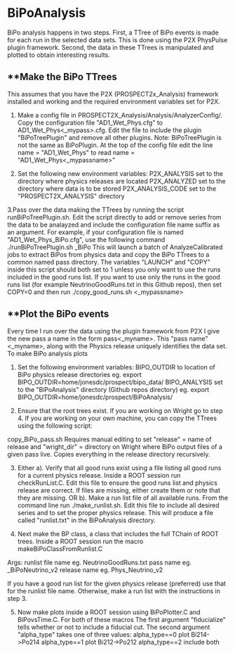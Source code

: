 # BiPoAnalysis
BiPo analysis happens in two steps. First, a TTree of BiPo events is made for
each run in the selected data sets. This is done using the P2X PhysPulse plugin
framework. Second, the data in these TTrees is manipulated and plotted to obtain
interesting results.

**Make the BiPo TTrees
----------------------
This assumes that you have the P2X (PROSPECT2x_Analysis) framework installed and
working and the required environment variables set for P2X.
1. Make a config file in PROSPECT2X_Analysis/Analysis/AnalyzerConfig/. Copy the
configuration file "AD1_Wet_Phys.cfg" to AD1_Wet_Phys<_mypass>.cfg. Edit the
file to include the plugin "BiPoTreePlugin" and remove all other plugins. Note:
BiPoTreePlugin is not the same as BiPoPlugin. At the top of the config file
edit the line name = "AD1_Wet_Phys" to read name = "AD1_Wet_Phys<_mypassname>"

2. Set the following new environment variables:
P2X_ANALYSIS       set to the directory where physics releases are located
P2X_ANALYZED       set to the directory where data is to be stored
P2X_ANALYSIS_CODE  set to the "PROSPECT2X_ANALYSIS" directory

3.Pass over the data making the TTrees by running the script
runBiPoTreePlugin.sh. Edit the script directly to add or remove series from the
data to be analayzed and include the configuration file name suffix as an
argument. For example, if your configuration file is named
"AD1_Wet_Phys_BiPo.cfg", use the following command ./runBiPoTreePlugin.sh _BiPo
This will launch a batch of AnalyzeCalibrated jobs to extract BiPos from physics
data and copy the BiPo TTrees to a common named pass directory. The variables
"LAUNCH" and "COPY" inside this script should both set to 1 unless you only want
to use the runs included in the good runs list. If you want to use only the runs
in the good runs list (for example NeutrinoGoodRuns.txt in this Github repos),
then set COPY=0 and then run ./copy_good_runs.sh <_mypassname>


**Plot the BiPo events
----------------------
Every time I run over the data using the plugin framework from P2X I give the
new pass a name in the form pass<_myname>. This "pass name" <_myname>, along
with the Physics release uniquely identifies the data set.
To make BiPo analysis plots

1. Set the following environment variables:
BIPO_OUTDIR to location of BiPo physics release directories
  eg. export BIPO_OUTDIR=home/jonesdc/prospect/bipo_data/
BIPO_ANALYSIS      set to the "BiPoAnalysis" directory (Github repos directory)
  eg. export BIPO_OUTDIR=home/jonesdc/prospect/BiPoAnalysis/

2. Ensure that the root trees exist. If you are working on Wright go to step 4.
If you are working on your own machine, you can copy the TTrees using the
following script: 

copy_BiPo_pass.sh
Requires manual editing to set "release" = name of release and
"wright_dir" = directory on Wright where BiPo output files of a given pass live.
Copies everything in the release directory recursively.

3. Either a). Verify that all good runs exist using a file listing all good runs
              for a current physics release. Inside a ROOT session run
	      checkRunList.C. Edit this file to ensure the good
	      runs list and physics release are correct. If files are missing,
	      either create them or note that they are missing.
   OR     b). Make a run list file of all available runs. From the command line
   	      run ./make_runlist.sh. Edit this file to include all desired
	      series and to set the proper physics release. This will produce a
	      file called "runlist.txt" in the BiPoAnalysis directory.

4. Next make the BP class, a class that includes the full TChain of ROOT trees. Inside a ROOT session run the macro makeBiPoClassFromRunlist.C

Args: runlist file name  eg. NeutrinoGoodRuns.txt
      pass name          eg. _BiPoNeutrino_v2
      release name       eg. Phys_Neutrino_v2

If you have a good run list for the given physics release (preferred) use that
for the runlist file name. Otherwise, make a run list with the instructions in
step 3.

5. Now make plots inside a ROOT session using BiPoPlotter.C and BiPovsTime.C.
For both of these macros
The first argument "fiducialize" tells whether or not to include a fiducial cut.
The second argument "alpha_type" takes one of three values:
alpha_type==0 plot Bi214->Po214
alpha_type==1 plot Bi212->Po212
alpha_type==2 include both